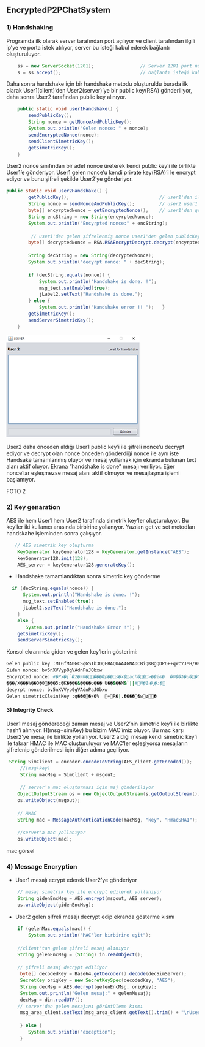 ## EncryptedP2PChatSystem
### 1)	Handshaking

Programda ilk olarak server tarafından port açılıyor ve client tarafından ilgili ip’ye ve porta istek atılıyor, server bu isteği kabul ederek bağlantı oluşturuluyor.

```java
    ss = new ServerSocket(1201);                 // Server 1201 port numarasında başlar
    s = ss.accept();                             // bağlantı isteği kabul etme
```

Daha sonra handshake için bir handshake metodu oluşturuldu burada ilk olarak User1(client)’den User2(server)’ye bir public key(RSA) gönderiliyor, daha sonra User2 tarafından public key alınıyor. 
```java
    public static void user1Handshake() {
        sendPublicKey();
        String nonce = getNonceAndPublicKey();
        System.out.println("Gelen nonce: " + nonce);
        sendEncryptedNonce(nonce);
        sendClientSimetricKey();
        getSimetricKey();
    }
```
User2 nonce sınıfından bir adet nonce üreterek kendi public key’i ile birlikte User1’e gönderiyor. User1 gelen nonce’u kendi private key(RSA)’i le encrypt ediyor ve bunu şifreli şekilde User2’ye gönderiyor. 
```java
public static void user2Handshake() {
        getPublicKey();                                 // user1'den ilk public key geliyor
        String nonce = sendNonceAndPublicKey();         // user2 user1'e nonce ve kendi public key'ini yolluyor
        byte[] encyrptedNonce = getEncryptedNonce();    // user1'den gelen private key'i ile şifrelenmiş Nonce
        String encString = new String(encyrptedNonce);
        System.out.println("Encyrpted nonce:" + encString);
        
         // user1'den gelen şifrelenmiş nonce user1'den gelen publicKey ile decyrpt ediliyor
        byte[] decryptedNonce = RSA.RSAEncryptDecrypt.decrypt(encyrptedNonce, publicKeyGelen);   
   
        String decString = new String(decryptedNonce);
        System.out.println("decyrpt nonce: " + decString);

        if (decString.equals(nonce)) {
            System.out.println("Handshake is done. !");
            msg_text.setEnabled(true);
            jLabel2.setText("Handshake is done.");
        } else {
            System.out.println("Handshake error !! ");   }
        getSimetricKey();
        sendServerSimetricKey();
    }
```

![1](https://github.com/ibrahimyyildirim/EncryptedP2PChatSystem/blob/master/img/1.png)<br>

User2 daha önceden aldığı User1 public key’i ile şifreli nonce’u decrypt ediyor ve decrypt olan nonce önceden gönderdiği nonce ile aynı iste Handsake tamamlanmış oluyor ve mesaj yollamak için ekranda bulunan text alanı aktif oluyor. Ekrana “handshake is done” mesajı veriliyor. Eğer nonce’lar eşleşmezse mesaj alanı aktif olmuyor ve mesajlaşma işlemi başlamıyor.

FOTO 2


### 2)	Key genaration

AES ile hem User1 hem User2 tarafında simetrik key’ler oluşturuluyor. Bu key’ler iki kullanıcı arasında birbirine yollanıyor. Yazılan get ve set metodları handskahe işleminden sonra çalışıyor.
```java
   // AES simetrik key oluşturma 
    KeyGenerator keyGenerator128 = KeyGenerator.getInstance("AES");
    keyGenerator128.init(128);
    AES_server = keyGenerator128.generateKey();
```
 - Handshake tamamlandıktan sonra simetric key gönderme


```java
  if (decString.equals(nonce)) {
      System.out.println("Handshake is done. !");
      msg_text.setEnabled(true);
      jLabel2.setText("Handshake is done.");
    }
    else {
       System.out.println("Handshake Error !"); }
    getSimetricKey();
    sendServerSimetricKey();
```

Konsol ekranında giden ve gelen key’lerin gösterimi:
```sh
Gelen public key :MIGfMA0GCSqGSIb3DQEBAQUAA4GNADCBiQKBgQDP6++qWcYJMH/H8/SiXOq3ebPI6gITZfBerdkKVO1h9RvyiUqa4cyXiYXhAzFK2i5Y+6MxvYRJgZQCj8QAgoxvWY1KE0JClPzZeU76nnKrn0a3z49qByfyWrgj3zlm/vla8EaamyulLV5h+9aBBgBXu0a/gw/HJ0S8tBHU6KHdF
Giden nonce: bv5nXVVyp0gVAdnPaJObxw
Encyrpted nonce: #�Px�[`�2�ӥK�����p��s�x�ach��>��i&�	�O��Ֆ�u��Y[������
���/X���%��O�0���5c�K����&����o��� U��&��M&`||#H�ݛ�˶1�:�
decyrpt nonce: bv5nXVVyp0gVAdnPaJObxw
Gelen simetricCleintKey :q����/�%	+R�|.�����wz�
```

#### 3)	Integrity Check
User1 mesaj göndereceği zaman mesaj ve User2’nin simetric key’i ile birlikte hash’i alınıyor. H(msg+simKey) bu bizim MAC’imiz oluyor. Bu mac karşı User2’ye mesaj ile birlikte yollanıyor. User2 aldığı mesajı kendi simetric key’i ile takrar HMAC ile MAC oluşturuluyor ve MAC’ler eşleşiyorsa mesajların şifrelenip gönderilmesi için diğer adıma geçiliyor.

```java
 String SimClient = encoder.encodeToString(AES_client.getEncoded());
     //(msg+key)
     String macMsg = SimClient + msgout;

     // server'a mac oluşturması için msj gönderiliyor
    ObjectOutputStream os = new ObjectOutputStream(s.getOutputStream());
    os.writeObject(msgout);

    // HMAC
    String mac = MessageAuthenticationCode(macMsg, "key", "HmacSHA1");

    //server'a mac yollanıyor
    os.writeObject(mac);
```

mac görsel


### 4)	Message Encryption
 - User1 mesajı ecrypt ederek User2’ye gönderiyor
 
```java
    // mesaj simetrik key ile encrypt edilerek yollanıyor
    String gidenEncMsg = AES.encrypt(msgout, AES_server);
    os.writeObject(gidenEncMsg);
```

- User2 gelen şifreli mesajı decrypt edip ekranda gösterme kısmı

```java
    if (gelenMac.equals(mac)) {
        System.out.println("MAC'ler birbirine eşit");

    //client'tan gelen şifreli mesaj alınıyor
    String gelenEncMsg = (String) in.readObject();

    // şifreli mesaj decrypt ediliyor
     byte[] decodedKey = Base64.getDecoder().decode(decSimServer);
     SecretKey origKey = new SecretKeySpec(decodedKey, "AES");
     String decMsg = AES.decrypt(gelenEncMsg, origKey);
     System.out.println("Gelen mesaj:" + gelenMesaj);
     decMsg = din.readUTF();
    // server'dan gelen mesajını görüntüleme kısmı
     msg_area_client.setText(msg_area_client.getText().trim() + "\nUser2: " + decMsg); /

     } else {
        System.out.println("exception");
     }
```
